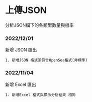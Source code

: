 # 上傳JSON

分析JSON檔下的各類型數量與機率

### 2022/12/01

新增 JSON 匯出

    1. 新增JSON 格式須符合OpenSea格式(非標準)

### 2022/11/04

新增 Excel 匯出

    1. 新增Excel 格式與顯示分析結果 相同